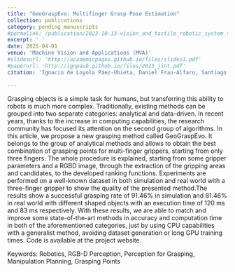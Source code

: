 ```yaml
---
title: "GeoGraspEvo: Multifinger Grasp Pose Estimation"
collection: publications
category: pending_manuscripts
#permalink: /publication/2023-10-13-vision_and_tactile_robotic_system_to_grasp_litter_in_outdoor_environments
excerpt: ' '
date: 2025-04-01
venue: 'Machine Vision and Applications (MVA)'
#slidesurl: 'http://academicpages.github.io/files/slides1.pdf'
#paperurl: 'http://ignpaub.github.io/files/2023_jint.pdf'
citation: 'Ignacio de Loyola Páez-Ubieta, Daniel Frau-Alfaro, Santiago Timoteo Puente (2025). &quot;GeoGraspEvo: Multifinger Grasp Pose Estimation. &quot; <i>Machine Vision and Applications (MVA)</i>. Under review'

---
```


Grasping objects is a simple task for humans, but transferring this ability to robots is much more complex. Traditionally, existing methods can be grouped into two separate categories: analytical and data-driven. In recent years, thanks to the increase in computing capabilities, the research community has focused its attention on the second group of algorithms. In this article, we propose a new grasping method called GeoGraspEvo. It belongs to the group of analytical methods and allows to obtain the best combination of grasping points for multi-finger grippers, starting from only three fingers. The whole procedure is explained, starting from some gripper parameters and a RGBD image, through the extraction of the gripping areas and candidates, to the developed ranking functions. Experiments are performed on a well-known dataset in both simulation and real world with a three-finger gripper to show the quality of the presented method.The results show a successful grasping rate of 91.46% in simulation and 81.46% in real world with different shaped objects with an execution time of 120 ms and 83 ms respectively. With these results, we are able to match and improve some state-of-the-art methods in accuracy and computation time in both of the aforementioned categories, just by using CPU capabilities with a generalist method, avoiding dataset generation or long GPU training times. Code is available at the project website.

Keywords: Robotics, RGB-D Perception, Perception for Grasping, Manipulation Planning, Grasping Points